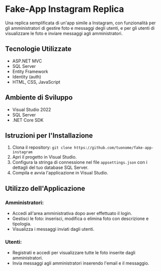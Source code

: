 # Fake-App Instagram Replica

Una replica semplificata di un'app simile a Instagram, con funzionalità per gli amministratori di gestire foto e messaggi degli utenti,
e per gli utenti di visualizzare le foto e inviare messaggi agli amministratori.

## Tecnologie Utilizzate

- ASP.NET MVC
- SQL Server
- Entity Framework
- Identity (auth)
- HTML, CSS, JavaScript

## Ambiente di Sviluppo

- Visual Studio 2022
- SQL Server 
- .NET Core SDK 

## Istruzioni per l'Installazione

1. Clona il repository: `git clone https://github.com/tuonome/fake-app-instagram`
2. Apri il progetto in Visual Studio.
3. Configura la stringa di connessione nel file `appsettings.json` con i dettagli del tuo database SQL Server.
4. Compila e avvia l'applicazione in Visual Studio.

## Utilizzo dell'Applicazione

### Amministratori:

- Accedi all'area amministrativa dopo aver effettuato il login.
- Gestisci le foto: inserisci, modifica o elimina foto con descrizione e tipologia.
- Visualizza i messaggi inviati dagli utenti.

### Utenti:

- Registrati e accedi per visualizzare tutte le foto inserite dagli amministratori.
- Invia messaggi agli amministratori inserendo l'email e il messaggio.

